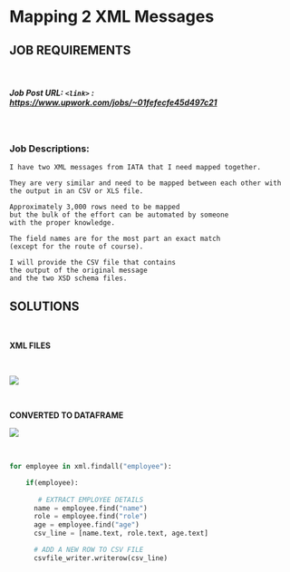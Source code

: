 
# **Mapping 2 XML Messages**

## **JOB REQUIREMENTS**
<br />

##### **Job Post URL:** `<link>` : ***<https://www.upwork.com/jobs/~01fefecfe45d497c21>***
<br />

### **Job Descriptions:**

    I have two XML messages from IATA that I need mapped together.

    They are very similar and need to be mapped between each other with the output in an CSV or XLS file.

    Approximately 3,000 rows need to be mapped 
    but the bulk of the effort can be automated by someone 
    with the proper knowledge. 
    
    The field names are for the most part an exact match 
    (except for the route of course).

    I will provide the CSV file that contains 
    the output of the original message 
    and the two XSD schema files.



## **SOLUTIONS**
<br />

**XML FILES**

<br />

![](https://github.com/nhphuc2210/previous-similar-projects/blob/main/python--xml-to-csv/.data/xml-sample-file.jpg)

<br />

**CONVERTED TO DATAFRAME**

![](https://github.com/nhphuc2210/previous-similar-projects/blob/main/python--xml-to-csv/.data/result-csv.jpg)

<br />

```python
for employee in xml.findall("employee"):

    if(employee):
       
       # EXTRACT EMPLOYEE DETAILS  
      name = employee.find("name")
      role = employee.find("role")
      age = employee.find("age")
      csv_line = [name.text, role.text, age.text]

      # ADD A NEW ROW TO CSV FILE
      csvfile_writer.writerow(csv_line)
```
<br />
